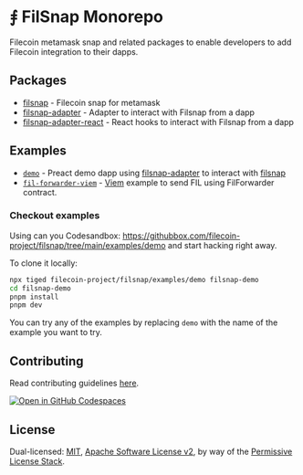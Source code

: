 # ⨎ FilSnap Monorepo

Filecoin metamask snap and related packages to enable developers to add Filecoin integration to their dapps.

## Packages

- [filsnap](./packages/snap) - Filecoin snap for metamask
- [filsnap-adapter](./packages/adapter) - Adapter to interact with Filsnap from a dapp
- [filsnap-adapter-react](./packages/adapter-react) - React hooks to interact with Filsnap from a dapp

## Examples

- [`demo`](./examples/demo) - Preact demo dapp using [filsnap-adapter](./packages/filsnap-adapter) to interact with [filsnap](./packages/filsnap)
- [`fil-forwarder-viem`](./examples/fil-forwarder-viem) - [Viem](https://viem.sh/) example to send FIL using FilForwarder contract.

### Checkout examples

Using can you Codesandbox: <https://githubbox.com/filecoin-project/filsnap/tree/main/examples/demo> and start hacking right away.

To clone it locally:

```bash
npx tiged filecoin-project/filsnap/examples/demo filsnap-demo
cd filsnap-demo
pnpm install
pnpm dev
```

You can try any of the examples by replacing `demo` with the name of the example you want to try.

## Contributing

Read contributing guidelines [here](.github/CONTRIBUTING.md).

[![Open in GitHub Codespaces](https://github.com/codespaces/badge.svg)](https://codespaces.new/filecoin-project/filsnap)

## License

Dual-licensed: [MIT](./LICENSE-MIT), [Apache Software License v2](./LICENSE-APACHE), by way of the
[Permissive License Stack](https://protocol.ai/blog/announcing-the-permissive-license-stack/).
